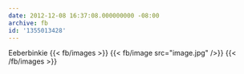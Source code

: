 ```yaml
---
date: 2012-12-08 16:37:08.000000000 -08:00
archive: fb
id: '1355013428'
---
```


Eeberbinkie
{{< fb/images >}}
{{< fb/image src="image.jpg" />}}
{{< /fb/images >}}
